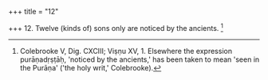 +++
title = "12"

+++
12. Twelve (kinds of) sons only are noticed by the ancients. [^11] 


[^11]:  Colebrooke V, Dig. CXCIII; Viṣṇu XV, 1. Elsewhere the expression purāṇadṛṣṭāḥ, 'noticed by the ancients,' has been taken to mean 'seen in the Purāṇa' ('the holy writ,' Colebrooke).
